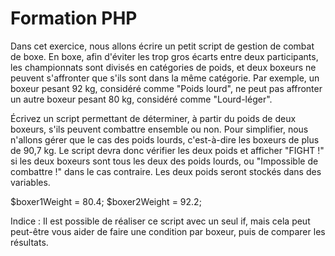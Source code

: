 # Formation PHP

Dans cet exercice, nous allons écrire un petit script de
gestion de combat de boxe.
En boxe, afin d'éviter les trop gros écarts entre deux participants, les championnats sont divisés en catégories de
poids, et deux boxeurs ne peuvent s'affronter que s'ils sont dans la même catégorie. Par exemple, un boxeur pesant
92 kg, considéré comme "Poids lourd", ne peut pas affronter un autre boxeur pesant 80 kg, considéré comme
"Lourd-léger".

Écrivez un script permettant de déterminer, à partir du poids de deux boxeurs, s'ils peuvent combattre ensemble ou
non. Pour simplifier, nous n'allons gérer que le cas des poids lourds, c'est-à-dire les boxeurs de plus de 90,7 kg. Le
script devra donc vérifier les deux poids et afficher "FIGHT !" si les deux boxeurs sont tous les deux des poids lourds,
ou "Impossible de combattre !" dans le cas contraire.
Les deux poids seront stockés dans des variables.

$boxer1Weight = 80.4;
$boxer2Weight = 92.2;

Indice :
Il est possible de réaliser ce script avec un seul if, mais cela peut peut-être vous aider de faire une condition par
boxeur, puis de comparer les résultats.
